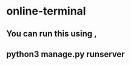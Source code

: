 # online-terminal
You can run this using ,
----------------------------------
python3 manage.py runserver
----------------------------------

